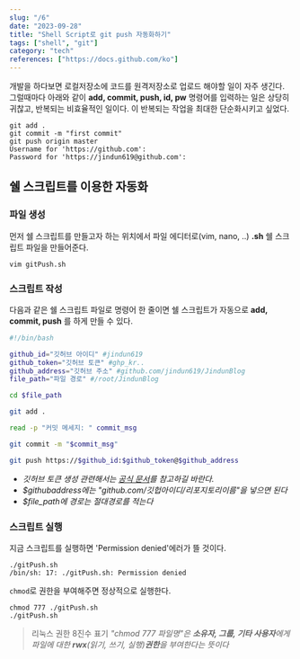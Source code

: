 ```yaml
---
slug: "/6"
date: "2023-09-28"
title: "Shell Script로 git push 자동화하기"
tags: ["shell", "git"]
category: "tech"
references: ["https://docs.github.com/ko"]
---
```


개발을 하다보면 로컬저장소에 코드를 원격저장소로 업로드 해야할 일이 자주 생긴다.
그럴때마다 아래와 같이 **add, commit, push, id, pw** 명령어를 입력하는 일은
상당히 귀찮고, 반복되는 비효율적인 일이다. 이 반복되는 작업을 최대한 단순화시키고 싶었다.

```bash{promptUser: root}{promptHost: ubuntu}{outputLines: 4-5}
git add .
git commit -m "first commit"
git push origin master
Username for 'https://github.com':
Password for 'https://jindun619@github.com':
```

## 쉘 스크립트를 이용한 자동화

### 파일 생성

먼저 쉘 스크립트를 만들고자 하는 위치에서 파일 에디터로(vim, nano, ..) **.sh** 쉘 스크립트 파일을 만들어준다.

```bash{promptUser: root}{promptHost: ubuntu}
vim gitPush.sh
```

### 스크립트 작성

다음과 같은 쉘 스크립트 파일로 명령어 한 줄이면 쉘 스크립트가 자동으로 **add, commit, push** 를 하게 만들 수 있다.

```bash
#!/bin/bash

github_id="깃허브 아이디" #jindun619
github_token="깃허브 토큰" #ghp_kr..
github_address="깃허브 주소" #github.com/jindun619/JindunBlog
file_path="파일 경로" #/root/JindunBlog

cd $file_path

git add .

read -p "커밋 메세지: " commit_msg

git commit -m "$commit_msg"

git push https://$github_id:$github_token@$github_address
```

- _깃허브 토큰 생성 관련해서는 [공식 문서](https://docs.github.com/ko/authentication/keeping-your-account-and-data-secure/managing-your-personal-access-tokens#creating-a-personal-access-token-classic)를 참고하길 바란다._
- _$github*address에는 "github.com/깃헙아이디/리포지토리*이름"을 넣으면 된다_
- _$file_path에 경로는 절대경로를 적는다_

### 스크립트 실행

지금 스크립트를 실행하면 'Permission denied'에러가 뜰 것이다.

```bash{promptUser: root}{promptHost: ubuntu}{outputLines: 2}
./gitPush.sh
/bin/sh: 17: ./gitPush.sh: Permission denied
```

`chmod`로 권한을 부여해주면 정상적으로 실행한다.

```bash{promptUser: root}{promptHost: ubuntu}
chmod 777 ./gitPush.sh
./gitPush.sh
```

> 리눅스 권한 8진수 표기
> _"chmod 777 파일명"은 **소유자, 그룹, 기타 사용자**에게 파일에 대한 **rwx**(읽기, 쓰기, 실행)**권한**을 부여한다는 뜻이다_
